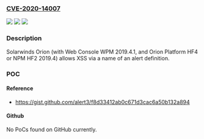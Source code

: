 ### [CVE-2020-14007](https://cve.mitre.org/cgi-bin/cvename.cgi?name=CVE-2020-14007)
![](https://img.shields.io/static/v1?label=Product&message=n%2Fa&color=blue)
![](https://img.shields.io/static/v1?label=Version&message=n%2Fa&color=blue)
![](https://img.shields.io/static/v1?label=Vulnerability&message=n%2Fa&color=brighgreen)

### Description

Solarwinds Orion (with Web Console WPM 2019.4.1, and Orion Platform HF4 or NPM HF2 2019.4) allows XSS via a name of an alert definition.

### POC

#### Reference
- https://gist.github.com/alert3/f8d33412ab0c671d3cac6a50b132a894

#### Github
No PoCs found on GitHub currently.

